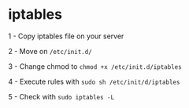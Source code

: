 # iptables

1 - Copy iptables file on your server

2 - Move on ```/etc/init.d/```

3 - Change chmod to ```chmod +x /etc/init.d/iptables```

4 - Execute rules with ```sudo sh /etc/init/d/iptables```

5 - Check with ```sudo iptables -L```
